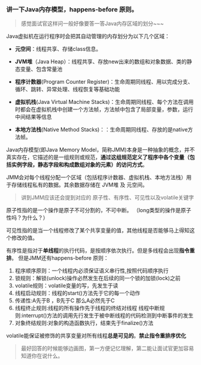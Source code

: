 
### 讲一下Java内存模型，happens-before 原则。

> 感觉面试官这样问一般好像要答一答Java内存区域的划分~~~

Java虚拟机在运行程序时会把其自动管理的内存划分为以下几个区域：

- **元空间**：线程共享、存储class信息。

- **JVM堆**（Java Heap）：线程共享、存放new出来的数组和对象数据、类的静态变量、包含常量池

- **程序计数器**(Program Counter Register)：生命周期同线程、用以完成分支、循环、跳转、异常处理、线程恢复等基础功能

- **虚拟机栈**(Java Virtual Machine Stacks)：生命周期同线程、每个方法在调用时都会在虚拟机栈中创建一个方法帧，方法帧中包含了局部变量，参数，运行中间结果等信息

- **本地方法栈**(Native Method Stacks)：：生命周期同线程、存放的是native方法帧。

Java内存模型(即Java Memory Model，简称JMM)本身是一种抽象的概念，并不真实存在，它描述的是一组规则或规范，**通过这组规范定义了程序中各个变量（包括实例字段，静态字段和构成数组对象的元素）的访问方式**。

JMM会对每个线程分配一个区域（包括程序计数器、虚拟机栈、本地方法栈）用于存储线程私有的数据。其余数据存储在 JVM堆 及 元空间。

> 讲到JMM应该还会提到对应的 原子性、有序性、可见性以及volatile关键字

原子性指的是一个操作是原子不可分割的，不可中断。
（long类型的操作是原子性吗？为什么？）

可见性指的是当一个线程修改了某个共享变量的值，其他线程是否能够马上得知这个修改的值。

有序性是指对于**单线程**的执行代码，是按顺序依次执行。但是多线程会出现**指令重排**。
但是JMM还有happens-before 原则：
1. 程序顺序原则：一个线程内必须保证语义串行性,按照代码顺序执行
1. 锁规则：解锁(unlock)操作必然发生在后续的同一个锁的加锁(lock)之前
1. volatile规则：volatile变量的写，先发生于读
1. 线程启动规则：线程的start()方法先于它的每一个动作
1. 传递性:A先于B ，B先于C 那么A必然先于C
1. 线程终止规则:线程的所有操作先于线程的终结对线程 线程中断规则:interrupt()方法的调用先行发生于被中断线程的代码检测到中断事件的发生
1. 对象终结规则:对象的构造函数执行，结束先于finalize()方法

volatile能保证被修饰的共享变量对所有线程**总是可见的**。**禁止指令重排序优化**

> 最好回答的时候能够边画图，第一方便记忆理解，第二能让面试官更加容易知道你在说什么。
